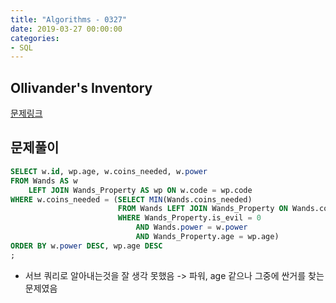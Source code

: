 ```yaml
---
title: "Algorithms - 0327"
date: 2019-03-27 00:00:00
categories:
- SQL
---
```


## Ollivander's Inventory
[문제링크](https://www.hackerrank.com/challenges/harry-potter-and-wands/problem)

## 문제풀이

```sql
SELECT w.id, wp.age, w.coins_needed, w.power
FROM Wands AS w
    LEFT JOIN Wands_Property AS wp ON w.code = wp.code
WHERE w.coins_needed = (SELECT MIN(Wands.coins_needed)
                        FROM Wands LEFT JOIN Wands_Property ON Wands.code = Wands_Property.code
                        WHERE Wands_Property.is_evil = 0
                            AND Wands.power = w.power
                            AND Wands_Property.age = wp.age)
ORDER BY w.power DESC, wp.age DESC
;
```
- 서브 쿼리로 알아내는것을 잘 생각 못했음 -> 파워, age 같으나 그중에 싼거를 찾는 문제였음
